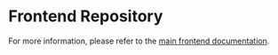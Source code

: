 # Frontend Repository

For more information, please refer to the [main frontend documentation](../../docs/FRONTEND.md).
